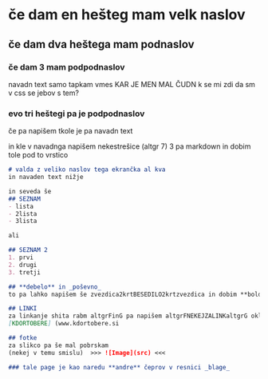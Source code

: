 # če dam en hešteg mam velk naslov
## če dam dva heštega mam podnaslov
### če dam 3 mam podpodnaslov

navadn text samo tapkam vmes KAR JE MEN MAL ČUDN k se mi zdi da sm v css se jebov s tem?

### evo tri heštegi pa je podpodnaslov
če pa napišem tkole je pa navadn text

in kle v navadnga napišem nekestrešice (altgr 7) 3 pa markdown in dobim tole pod to vrstico
```markdown
# valda z veliko naslov tega ekrančka al kva
in navaden text nižje

in seveda še 
## SEZNAM
- lista
- 2lista
- 3lista

ali 

## SEZNAM 2
1. prvi
2. drugi
3. tretji

## **debelo** in _poševno_
to pa lahko napišem še zvezdica2krtBESEDILO2krtzvezdica in dobim **bold** ali podčrtajBESEDILOpodčrtaj in dobim _italic_

## LINKI
za linkanje shita rabm altgrFinG pa napišem altgrFNEKEJZALINKaltgrG oklepajURLzaklepaj torej...
[KDORTOBERE] (www.kdortobere.si 

## fotke
za slikco pa še mal pobrskam
(nekej v temu smislu)  >>> ![Image](src) <<<

### tale page je kao naredu **andre** čeprov v resnici _blage_
